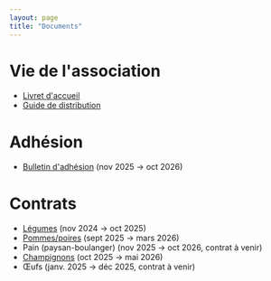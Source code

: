 ```yaml
---
layout: page
title: "Documents"
---
```


# Vie de l'association

- [Livret d'accueil](https://amapola.s3.fr-par.scw.cloud/AMAPOLA%20-%20Livret%20d%27accueil.pdf)
- [Guide de distribution](https://amapola.s3.fr-par.scw.cloud/AMAPOLA%20-%20Guide%20de%20distribution.pdf)

# Adhésion

- [Bulletin d'adhésion](https://amapola.s3.fr-par.scw.cloud/2025-2026/AMAPOLA%20-%20Bulletin%20d%E2%80%99adh%C3%A9sion%202025-26.pdf) (nov 2025 → oct 2026)

# Contrats

- [Légumes](https://amapola.s3.fr-par.scw.cloud/2025-2026/AMAPOLA%20-%20Contrat%20Village%20Potager%202025-26.pdf) (nov 2024 → oct 2025)
- [Pommes/poires](https://amapola.s3.fr-par.scw.cloud/2025-2026/AMAPOLA%20-%20Contrat%20pommes%202025-26.pdf) (sept 2025 → mars 2026)
- Pain (paysan-boulanger) (nov 2025 → oct 2026, contrat à venir)
- [Champignons](https://amapola.s3.fr-par.scw.cloud/2025-2026/AMAPOLA%20-%20Contrat%20champignons%202025-26.pdf) (oct 2025 → mai 2026)
- Œufs (janv. 2025 → déc 2025, contrat à venir)
